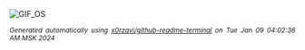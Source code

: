 <div align="justify">
<picture>
    <source media="(prefers-color-scheme: dark)" srcset="https://i.ibb.co/WpwsNt2/output-gif.gif">
    <source media="(prefers-color-scheme: light)" srcset="https://i.ibb.co/WpwsNt2/output-gif.gif">
    <img alt="GIF_OS" src="https://i.ibb.co/WpwsNt2/output-gif.gif">
</picture>

<sub><i>Generated automatically using [x0rzavi/github-readme-terminal](https://github.com/x0rzavi/github-readme-terminal) on Tue Jan 09 04:02:36 AM MSK 2024</i></sub>

</div>

<!-- Image deletion URL: https://ibb.co/yB1VmSQ/6fb5ae5b87edfcf0bea45c17880de649 -->